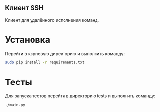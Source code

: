 Клиент SSH
---
Клиент для удалённого исполнения команд.

Установка
===
Перейти в корневую директорию и выполнить команду:
```sh
sudo pip install -r requirements.txt
```

Тесты
===
Для запуска тестов перейти в директорию tests и выполнить команду:
```sh
./main.py
```
